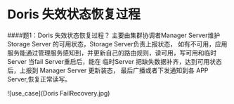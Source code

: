 # Doris 失效状态恢复过程


####题1：Doris 失效状态恢复过程？
主要由集群协调者Manager Server维护 Storage Server 的可用状态，Storage Server负责上报状态，
如有不可用，应用服务能通过管理服务感知到，并更新自己的路由规则，读可用，写可用和临时Server
当fail Server重启后，能在 临时Server 把缺失数据补齐，达到可用状态后，上报到 Manager Server 更新装态，
最后广播或者下发通知到各 APP Server,恢复正常读写。

![use_case](Doris FailRecovery.jpg)